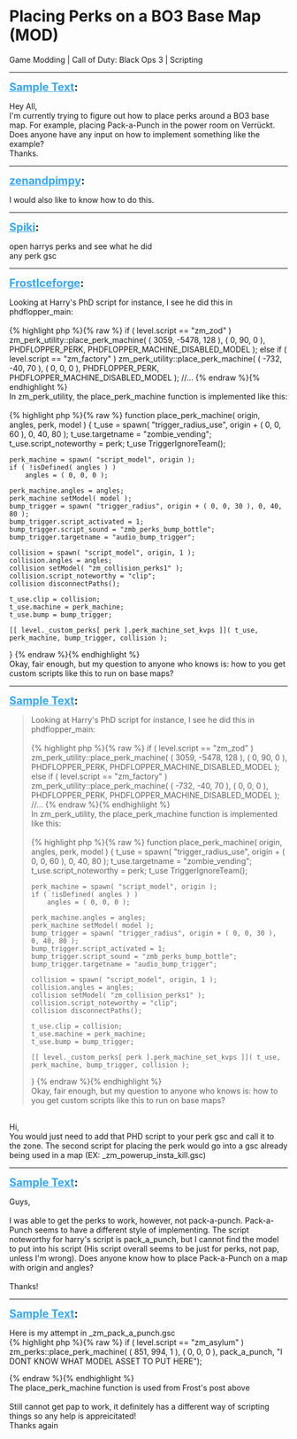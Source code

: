 # Placing Perks on a BO3 Base Map (MOD)
Game Modding | Call of Duty: Black Ops 3 | Scripting

---
<strong style="font-size: 1.4em;"><span style="text-decoration: underline;text-decoration-color: #34a7f9;"><span style="color:#34a7f9;">Sample Text</span></span>:</strong>

<p>Hey All,<br />I&#39;m currently trying to figure out how to place perks around a BO3 base map. For example, placing Pack-a-Punch in the power room on Verr&#252;ckt. Does anyone have any input on how to implement something like the example?<br />Thanks.</p>

---
<strong style="font-size: 1.4em;"><span style="text-decoration: underline;text-decoration-color: #34a7f9;"><span style="color:#34a7f9;">zenandpimpy</span></span>:</strong>

<p>I would also like to know how to do this.</p>

---
<strong style="font-size: 1.4em;"><span style="text-decoration: underline;text-decoration-color: #34a7f9;"><span style="color:#34a7f9;">Spiki</span></span>:</strong>

<p>open harrys perks and see what he did<br />any perk gsc</p>

---
<strong style="font-size: 1.4em;"><span style="text-decoration: underline;text-decoration-color: #34a7f9;"><span style="color:#34a7f9;">FrostIceforge</span></span>:</strong>

<p>Looking at Harry&#39;s PhD script for instance, I see he did this in phdflopper_main:<br /><br />{% highlight php %}{% raw %}
if ( level.script == "zm_zod" )
        zm_perk_utility::place_perk_machine( ( 3059, -5478, 128 ), ( 0, 90, 0 ), PHDFLOPPER_PERK, PHDFLOPPER_MACHINE_DISABLED_MODEL );
    else if ( level.script == "zm_factory" )
        zm_perk_utility::place_perk_machine( ( -732, -40, 70 ), ( 0, 0, 0 ), PHDFLOPPER_PERK, PHDFLOPPER_MACHINE_DISABLED_MODEL );
//...
{% endraw %}{% endhighlight %}
<br />In zm_perk_utility, the place_perk_machine function is implemented like this:<br /><br />{% highlight php %}{% raw %}
function place_perk_machine( origin, angles, perk, model )
{
    t_use = spawn( "trigger_radius_use", origin + ( 0, 0, 60 ), 0, 40, 80 );
    t_use.targetname = "zombie_vending";           
    t_use.script_noteworthy = perk;   
    t_use TriggerIgnoreTeam();
    
    perk_machine = spawn( "script_model", origin );
    if ( !isDefined( angles ) )
        angles = ( 0, 0, 0 );
    
    perk_machine.angles = angles;
    perk_machine setModel( model );
    bump_trigger = spawn( "trigger_radius", origin + ( 0, 0, 30 ), 0, 40, 80 );
    bump_trigger.script_activated = 1;
    bump_trigger.script_sound = "zmb_perks_bump_bottle";
    bump_trigger.targetname = "audio_bump_trigger";
    
    collision = spawn( "script_model", origin, 1 );
    collision.angles = angles;
    collision setModel( "zm_collision_perks1" );
    collision.script_noteworthy = "clip";
    collision disconnectPaths();
    
    t_use.clip = collision;
    t_use.machine = perk_machine;
    t_use.bump = bump_trigger;
    
    [[ level._custom_perks[ perk ].perk_machine_set_kvps ]]( t_use, perk_machine, bump_trigger, collision );
}
{% endraw %}{% endhighlight %}
<br />Okay, fair enough, but my question to anyone who knows is: how to you get custom scripts like this to run on base maps?</p>

---
<strong style="font-size: 1.4em;"><span style="text-decoration: underline;text-decoration-color: #34a7f9;"><span style="color:#34a7f9;">Sample Text</span></span>:</strong>

<p><blockquote>Looking at Harry&#39;s PhD script for instance, I see he did this in phdflopper_main:<br /><br />{% highlight php %}{% raw %}
if ( level.script == "zm_zod" )
        zm_perk_utility::place_perk_machine( ( 3059, -5478, 128 ), ( 0, 90, 0 ), PHDFLOPPER_PERK, PHDFLOPPER_MACHINE_DISABLED_MODEL );
    else if ( level.script == "zm_factory" )
        zm_perk_utility::place_perk_machine( ( -732, -40, 70 ), ( 0, 0, 0 ), PHDFLOPPER_PERK, PHDFLOPPER_MACHINE_DISABLED_MODEL );
//...
{% endraw %}{% endhighlight %}
<br />In zm_perk_utility, the place_perk_machine function is implemented like this:<br /><br />{% highlight php %}{% raw %}
function place_perk_machine( origin, angles, perk, model )
{
    t_use = spawn( "trigger_radius_use", origin + ( 0, 0, 60 ), 0, 40, 80 );
    t_use.targetname = "zombie_vending";          
    t_use.script_noteworthy = perk;  
    t_use TriggerIgnoreTeam();
   
    perk_machine = spawn( "script_model", origin );
    if ( !isDefined( angles ) )
        angles = ( 0, 0, 0 );
   
    perk_machine.angles = angles;
    perk_machine setModel( model );
    bump_trigger = spawn( "trigger_radius", origin + ( 0, 0, 30 ), 0, 40, 80 );
    bump_trigger.script_activated = 1;
    bump_trigger.script_sound = "zmb_perks_bump_bottle";
    bump_trigger.targetname = "audio_bump_trigger";
   
    collision = spawn( "script_model", origin, 1 );
    collision.angles = angles;
    collision setModel( "zm_collision_perks1" );
    collision.script_noteworthy = "clip";
    collision disconnectPaths();
   
    t_use.clip = collision;
    t_use.machine = perk_machine;
    t_use.bump = bump_trigger;
   
    [[ level._custom_perks[ perk ].perk_machine_set_kvps ]]( t_use, perk_machine, bump_trigger, collision );
}
{% endraw %}{% endhighlight %}
<br />Okay, fair enough, but my question to anyone who knows is: how to you get custom scripts like this to run on base maps?<br /></blockquote><br />Hi,<br />You would just need to add that PHD script to your perk gsc and call it to the zone. The second script for placing the perk would go into a gsc already being used in a map (EX: _zm_powerup_insta_kill.gsc)</p>

---
<strong style="font-size: 1.4em;"><span style="text-decoration: underline;text-decoration-color: #34a7f9;"><span style="color:#34a7f9;">Sample Text</span></span>:</strong>

<p>Guys,<br /><br />I was able to get the perks to work, however, not pack-a-punch. Pack-a-Punch seems to have a different style of implementing. The script noteworthy for harry&#39;s script is pack_a_punch, but I cannot find the model to put into his script (His script overall seems to be just for perks, not pap, unless I&#39;m wrong). Does anyone know how to place Pack-a-Punch on a map with origin and angles?<br /><br />Thanks!</p>

---
<strong style="font-size: 1.4em;"><span style="text-decoration: underline;text-decoration-color: #34a7f9;"><span style="color:#34a7f9;">Sample Text</span></span>:</strong>

<p>Here is my attempt in _zm_pack_a_punch.gsc<br />{% highlight php %}{% raw %}
if ( level.script == "zm_asylum" )
        zm_perks::place_perk_machine( ( 851, 994, 1 ), ( 0, 0, 0 ), pack_a_punch, "I DONT KNOW WHAT MODEL ASSET TO PUT HERE");

{% endraw %}{% endhighlight %}
<br />The place_perk_machine function is used from Frost&#39;s post above<br /><br />Still cannot get pap to work, it definitely has a different way of scripting things so any help is appreicitated!<br />Thanks again</p>
